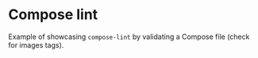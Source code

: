 # Compose lint

Example of showcasing `compose-lint` by validating a Compose file (check for images tags).